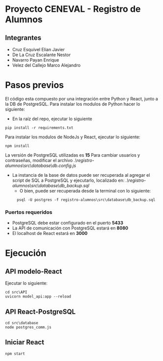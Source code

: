 # Proyecto CENEVAL -  Registro de Alumnos

## Integrantes
- Cruz Esquivel Elian Javier
- De La Cruz Escalante Nestor
- Navarro Payan Enrique 
- Velez del Callejo Marco Alejandro

# Pasos previos

El código esta compuesto por una integración entre Python y React, junto a la DB de PostgreSQL. 
Para instalar los modulos de Python hacer lo siguiente:
- En la raíz del repo, ejecutar lo siguiente
```console
pip install -r requirements.txt
```

Para instalar los modulos de NodeJs y React, ejecutar lo siguiente:
```console
npm install
```

La versión de PostgreSQL utilizadas es **15**
Para cambiar usuarios y contraseñas, modificar el archivo _.\registro-alumnos\src\database\db.config.js_

- La instancia de la base de datos puede ser recuperada al agregar el script de SQL a PostgreSQL y ejecutarlo, localizado en: _.\registro-alumnos\src\database\db_backup.sql_
  - O bien, puede ser recuperada desde la terminal con lo siguiente:
  ```console
    psql -U postgres -f registro-alumnos\src\database\db_backup.sql
  ```

### Puertos requeridos
- PostgreSQL debe estar configurado en el puerto **5433**
- La API de comunicación con PostgreSQL estará en **8080**
- El localhost de React estará en **3000**

# Ejecución
## API modelo-React
Ejecutar lo siguiente:
```console
cd src\API
uvicorn model_api:app --reload
```

## API React-PostgreSQL
```console
cd src\database
node postgres_comm.js
```

## Iniciar React
```console
npm start
```
